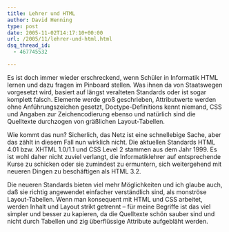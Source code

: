 ```yaml
---
title: Lehrer und HTML
author: David Henning
type: post
date: 2005-11-02T14:17:10+00:00
url: /2005/11/lehrer-und-html.html
dsq_thread_id:
  - 467745532

---
```

Es ist doch immer wieder erschreckend, wenn Schüler in Informatik HTML lernen und dazu fragen im Pinboard stellen. Was ihnen da von Staatswegen vorgesetzt wird, basiert auf längst veralteten Standards oder ist sogar komplett falsch. Elemente werde groß geschrieben, Attributwerte werden ohne Anführungszeichen gesetzt, Doctype-Definitions kennt niemand, CSS und Angaben zur Zeichencodierung ebenso und natürlich sind die Quelltexte durchzogen von gräßlichen Layout-Tabellen.
  
Wie kommt das nun? Sicherlich, das Netz ist eine schnellebige Sache, aber das zählt in diesem Fall nun wirklich nicht. Die aktuellen Standards HTML 4.01 bzw. XHTML 1.0/1.1 und CSS Level 2 stammen aus dem Jahr 1999. Es ist wohl daher nicht zuviel verlangt, die Informatiklehrer auf entsprechende Kurse zu schicken oder sie zumindest zu ermuntern, sich weitergehend mit neueren Dingen zu beschäftigen als HTML 3.2.
  
Die neueren Standards bieten viel mehr Möglichkeiten und ich glaube auch, daß sie richtig angewendet einfacher verständlich sind, als monströse Layout-Tabellen. Wenn man konsequent mit HTML und CSS arbeitet, werden Inhalt und Layout strikt getrennt &#8211; für meine Begriffe ist das viel simpler und besser zu kapieren, da die Quelltexte schön sauber sind und nicht durch Tabellen und zig überflüssige Attribute aufgebläht werden.